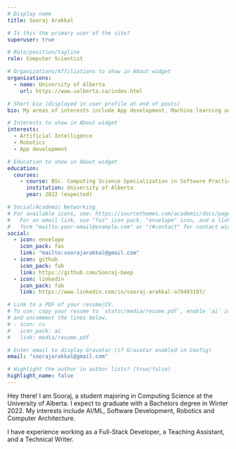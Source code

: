 ```yaml
---
# Display name
title: Sooraj Arakkal

# Is this the primary user of the site?
superuser: true

# Role/position/tagline
role: Computer Scientist

# Organizations/Affiliations to show in About widget
organizations:
  - name: University of Alberta
    url: https://www.ualberta.ca/index.html

# Short bio (displayed in user profile at end of posts)
bio: My areas of interests include App development, Machine learning and robotics

# Interests to show in About widget
interests:
  - Artificial Intelligence
  - Robotics
  - App development

# Education to show in About widget
education:
  courses:
    - course: BSc. Computing Science Specialization in Software Practice
      institution: University of Alberta
      year: 2022 (expected)

# Social/Academic Networking
# For available icons, see: https://sourcethemes.com/academic/docs/page-builder/#icons
#   For an email link, use "fas" icon pack, "envelope" icon, and a link in the
#   form "mailto:your-email@example.com" or "/#contact" for contact widget.
social:
  - icon: envelope
    icon_pack: fas
    link: "mailto:soorajarakkal@gmail.com"
  - icon: github
    icon_pack: fab
    link: https://github.com/Sooraj-beep
  - icon: linkedin
    icon_pack: fab
    link: https://www.linkedin.com/in/sooraj-arakkal-a70493197/

# Link to a PDF of your resume/CV.
# To use: copy your resume to `static/media/resume.pdf`, enable `ai` icons in `params.toml`,
# and uncomment the lines below.
# - icon: cv
#   icon_pack: ai
#   link: media/resume.pdf

# Enter email to display Gravatar (if Gravatar enabled in Config)
email: "soorajarakkal@gmail.com"

# Highlight the author in author lists? (true/false)
highlight_name: false
---
```


Hey there! I am Sooraj, a student majoring in Computing Science at the University of Alberta. I expect to graduate with a Bachelors degree in Winter 2022. My interests include AI/ML, Software Development, Robotics and Computer Architecture.

I have experience working as a Full-Stack Developer, a Teaching Assistant, and a Technical Writer.
